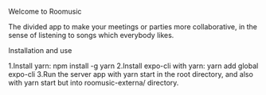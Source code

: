 Welcome to Roomusic

The divided app to make your meetings or parties more collaborative, in the sense of listening to songs which everybody likes.

Installation and use

1.Install yarn: npm install -g yarn
2.Install expo-cli with yarn: yarn add global expo-cli
3.Run the server app with yarn start in the root directory, and also with yarn start but into roomusic-externa/ directory.
